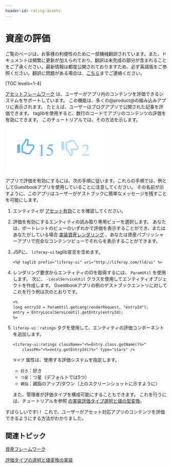 ```yaml
---
header-id: rating-assets
---
```


# 資産の評価

<p class="alert alert-info"><span class="wysiwyg-color-blue120">ご覧のページは、お客様の利便性のために一部機械翻訳されています。また、ドキュメントは頻繁に更新が加えられており、翻訳は未完成の部分が含まれることをご了承ください。最新情報は都度公開されておりますため、必ず英語版をご参照ください。翻訳に問題がある場合は、<a href="mailto:support-content-jp@liferay.com">こちら</a>までご連絡ください。</span></p>

[TOC levels=1-4]

[アセットフレームワーク](/docs/7-1/tutorials/-/knowledge_base/t/asset-framework) は、ユーザーがアプリ内のコンテンツを評価できるシステムをサポートしています。 この機能は、多くの@product@の組み込みアプリに表示されます。 たとえば、ユーザーはブログアプリで公開された記事を評価できます。 taglibを使用すると、数行のコードでアプリのコンテンツの評価を有効にできます。 このチュートリアルでは、その方法を示します。

![図1：評価により、ユーザーはコンテンツに関するフィードバックをすばやく提供できます。](../../../images/social-ratings-thumbs.png)

アプリで評価を有効にするには、次の手順に従います。これらの手順では、例としてGuestbookアプリを使用していることに注意してください。 その名前が示すように、このアプリはユーザーがゲストブックに簡単なメッセージを残すことを可能にします。

1.  エンティティが [アセット有効](/docs/7-1/tutorials/-/knowledge_base/t/asset-framework)ことを確認してください。

2.  評価を有効にするエンティティの読み取り専用ビューを選択します。 あなたは、ポートレットのビューのいずれかで評価を表示することができ、またはあなたがしている場合 [実装資産レンダリング](/docs/7-1/tutorials/-/knowledge_base/t/rendering-an-asset) 、あなたは資産パブリッシャーアプリで完全なコンテンツビューでそれらを表示することができます。

3.  JSPに、 `liferay-ui` taglib宣言を含めます。
   
        <%@ taglib prefix="liferay-ui" uri="http://liferay.com/tld/ui" %>

4.  レンダリング要求からエンティティのIDを取得するには、 `ParamUtil` を使用します。 次に、 `-LocalServiceUtil` クラスを使用してエンティティオブジェクトを作成します。 Guestbookアプリの例のゲストブックエントリに対してこれを行う例は次のとおりです。
   
        <%
        long entryId = ParamUtil.getLong(renderRequest, "entryId");
        entry = EntryLocalServiceUtil.getEntry(entryId);
        %>

5.  `liferay-ui：ratings` タグを使用して、エンティティの評価コンポーネントを追加します。
   
        <liferay-ui:ratings className="<%=Entry.class.getName()%>"
            classPK="<%=entry.getEntryId()%>" type="stars" />

    `タイプ` 属性は、使用する評価システムを指定します。

      - `好き`：好き
      - `つ星`：つ星（デフォルトでは5つ）
      - `親指`：親指のアップ/ダウン（上のスクリーンショットに示すように）

    また、管理者が評価タイプを構成可能にすることもできます。 これを行うには、チュートリアルを参照 [の実装評価タイプ選択と値の型変換](/docs/7-1/tutorials/-/knowledge_base/t/implementing-ratings-type-selection-and-value-transformation)。

すばらしいです\！ これで、ユーザーがアセット対応アプリのコンテンツを評価できるようにする方法がわかりました。

## 関連トピック

[資産フレームワーク](/docs/7-1/tutorials/-/knowledge_base/t/asset-framework)

[評価タイプの選択と値変換の実装](/docs/7-1/tutorials/-/knowledge_base/t/implementing-ratings-type-selection-and-value-transformation)
